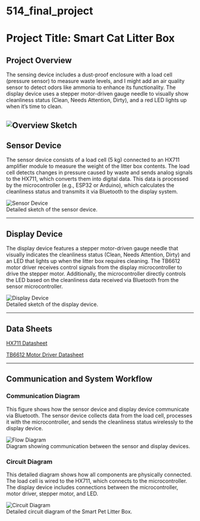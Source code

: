 
# 514_final_project
# Project Title: Smart Cat Litter Box

## Project Overview

The sensing device includes a dust-proof enclosure with a load cell (pressure sensor) to measure waste levels, and I might add an air quality sensor to detect odors like ammonia to enhance its functionality. The display device uses a stepper motor-driven gauge needle to visually show cleanliness status (Clean, Needs Attention, Dirty), and a red LED lights up when it’s time to clean.

![Overview Sketch](images/Overview.jpg)  
---

## Sensor Device
The sensor device consists of a load cell (5 kg) connected to an HX711 amplifier module to measure the weight of the litter box contents. The load cell detects changes in pressure caused by waste and sends analog signals to the HX711, which converts them into digital data. This data is processed by the microcontroller (e.g., ESP32 or Arduino), which calculates the cleanliness status and transmits it via Bluetooth to the display system.

![Sensor Device](images/Sensor%20Device.jpg)  
Detailed sketch of the sensor device.

---

## Display Device
The display device features a stepper motor-driven gauge needle that visually indicates the cleanliness status (Clean, Needs Attention, Dirty) and an LED that lights up when the litter box requires cleaning. The TB6612 motor driver receives control signals from the display microcontroller to drive the stepper motor. Additionally, the microcontroller directly controls the LED based on the cleanliness data received via Bluetooth from the sensor microcontroller.

![Display Device](images/Display%20Device.jpg)  
Detailed sketch of the display device.

---

## Data Sheets
[HX711 Datasheet](datasheets/HX711.pdf)

[TB6612 Motor Driver Datasheet](datasheets/TB6612%20Motor%20Driver.pdf)


---

## Communication and System Workflow

### Communication Diagram
This figure shows how the sensor device and display device communicate via Bluetooth. The sensor device collects data from the load cell, processes it with the microcontroller, and sends the cleanliness status wirelessly to the display device.

![Flow Diagram](images/Flow%20Diagram.jpg)  
Diagram showing communication between the sensor and display devices.

### Circuit Diagram
This detailed diagram shows how all components are physically connected. The load cell is wired to the HX711, which connects to the microcontroller. The display device includes connections between the microcontroller, motor driver, stepper motor, and LED.

![Circuit Diagram](images/Circuit%20Diagram.jpg)  
Detailed circuit diagram of the Smart Pet Litter Box.
